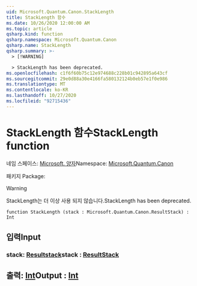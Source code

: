 ```yaml
---
uid: Microsoft.Quantum.Canon.StackLength
title: StackLength 함수
ms.date: 10/26/2020 12:00:00 AM
ms.topic: article
qsharp.kind: function
qsharp.namespace: Microsoft.Quantum.Canon
qsharp.name: StackLength
qsharp.summary: >-
  > [!WARNING]

  > StackLength has been deprecated.
ms.openlocfilehash: c1f6f60b75c12e974688c228b01c942895a643cf
ms.sourcegitcommit: 29e0d88a30e4166fa580132124b0eb57e1f0e986
ms.translationtype: MT
ms.contentlocale: ko-KR
ms.lasthandoff: 10/27/2020
ms.locfileid: "92715436"
---
```

# <a name="stacklength-function"></a><span data-ttu-id="58ad5-102">StackLength 함수</span><span class="sxs-lookup"><span data-stu-id="58ad5-102">StackLength function</span></span>

<span data-ttu-id="58ad5-103">네임 스페이스: [Microsoft. 양자](xref:Microsoft.Quantum.Canon)</span><span class="sxs-lookup"><span data-stu-id="58ad5-103">Namespace: [Microsoft.Quantum.Canon](xref:Microsoft.Quantum.Canon)</span></span>

<span data-ttu-id="58ad5-104">패키지 [](https://nuget.org/packages/)</span><span class="sxs-lookup"><span data-stu-id="58ad5-104">Package: [](https://nuget.org/packages/)</span></span>


> [!WARNING]
> <span data-ttu-id="58ad5-105">StackLength는 더 이상 사용 되지 않습니다.</span><span class="sxs-lookup"><span data-stu-id="58ad5-105">StackLength has been deprecated.</span></span>



```qsharp
function StackLength (stack : Microsoft.Quantum.Canon.ResultStack) : Int
```


## <a name="input"></a><span data-ttu-id="58ad5-106">입력</span><span class="sxs-lookup"><span data-stu-id="58ad5-106">Input</span></span>

### <a name="stack--resultstack"></a><span data-ttu-id="58ad5-107">stack: [Resultstack](xref:Microsoft.Quantum.Canon.ResultStack)</span><span class="sxs-lookup"><span data-stu-id="58ad5-107">stack : [ResultStack](xref:Microsoft.Quantum.Canon.ResultStack)</span></span>





## <a name="output--int"></a><span data-ttu-id="58ad5-108">출력: [Int](xref:microsoft.quantum.lang-ref.int)</span><span class="sxs-lookup"><span data-stu-id="58ad5-108">Output : [Int](xref:microsoft.quantum.lang-ref.int)</span></span>

